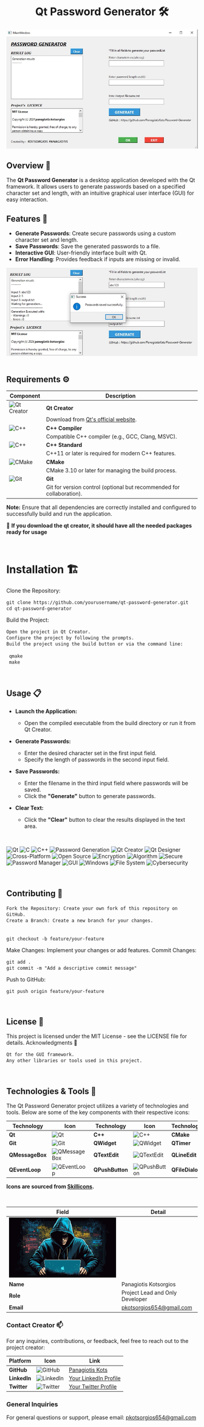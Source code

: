 <div align = "center">

    
# Qt Password Generator 🛠️


</div>


<div align = "center">

<img src = "img/img2.jpg">

</div>


## Overview 🧐

The **Qt Password Generator** is a desktop application developed with the Qt framework. It allows users to generate passwords based on a specified character set and length, with an intuitive graphical user interface (GUI) for easy interaction.

## Features 🌟

- **Generate Passwords**: Create secure passwords using a custom character set and length.
- **Save Passwords**: Save the generated passwords to a file.
- **Interactive GUI**: User-friendly interface built with Qt.
- **Error Handling**: Provides feedback if inputs are missing or invalid.



<div align = "center">

<img src = "img/img1.jpg">

</div>


<br>

## Requirements ⚙️

| Component        | Description                                         |
|------------------|-----------------------------------------------------|
| ![Qt Creator](https://img.shields.io/badge/Qt%20Creator-%23000000.svg?style=for-the-badge&logo=qt-creator&logoColor=white) | **Qt Creator**  |
|                  | Download from [Qt's official website](https://www.qt.io/download). |
| ![C++](https://img.shields.io/badge/c++-%2300599C.svg?style=for-the-badge&logo=c%2B%2B&logoColor=white) | **C++ Compiler** |
|                  | Compatible C++ compiler (e.g., GCC, Clang, MSVC).  |
| ![C++](https://img.shields.io/badge/c++-%2300599C.svg?style=for-the-badge&logo=c%2B%2B&logoColor=white) | **C++ Standard** |
|                  | C++11 or later is required for modern C++ features. |
| ![CMake](https://img.shields.io/badge/cmake-%232D72D9.svg?style=for-the-badge&logo=cmake&logoColor=white) | **CMake**        |
|                  | CMake 3.10 or later for managing the build process. |
| ![Git](https://img.shields.io/badge/git-%23F05032.svg?style=for-the-badge&logo=git&logoColor=white) | **Git**          |
|                  | Git for version control (optional but recommended for collaboration). |



**Note:** Ensure that all dependencies are correctly installed and configured to successfully build and run the application.

🚨 **If you download the qt creator, it should have all the needed packages ready for usage**



<br>

# Installation 🏗️

Clone the Repository:



    git clone https://github.com/yourusername/qt-password-generator.git
    cd qt-password-generator

Build the Project:

    Open the project in Qt Creator.
    Configure the project by following the prompts.
    Build the project using the build button or via the command line:

     qmake
     make

<br>

## Usage 📋

- **Launch the Application:**
  - Open the compiled executable from the build directory or run it from Qt Creator.

- **Generate Passwords:**
  - Enter the desired character set in the first input field.
  - Specify the length of passwords in the second input field.
  

- **Save Passwords:**
  - Enter the filename in the third input field where passwords will be saved.
  - Click the **"Generate"** button to generate passwords.

- **Clear Text:**
  - Click the **"Clear"** button to clear the results displayed in the text area.

<br>

![Qt](https://img.shields.io/badge/Qt-%232F4F4F.svg?style=for-the-badge&logo=qt&logoColor=white) 
![C](https://img.shields.io/badge/c-%2300599C.svg?style=for-the-badge&logo=c&logoColor=white) 
![C++](https://img.shields.io/badge/c++-%2300599C.svg?style=for-the-badge&logo=c%2B%2B&logoColor=white) 
![Password Generation](https://img.shields.io/badge/password%20generation-%23000000.svg?style=for-the-badge&logo=key&logoColor=white)
![Qt Creator](https://img.shields.io/badge/Qt%20Creator-%23000000.svg?style=for-the-badge&logo=qt-creator&logoColor=white) 
![Qt Designer](https://img.shields.io/badge/Qt%20Designer-%23000000.svg?style=for-the-badge&logo=qt&logoColor=white) 
![Cross-Platform](https://img.shields.io/badge/cross%20platform-%231A73E8.svg?style=for-the-badge&logo=ubuntu&logoColor=white)
![Open Source](https://img.shields.io/badge/open%20source-%232D72D9.svg?style=for-the-badge&logo=open-source-initiative&logoColor=white)
![Encryption](https://img.shields.io/badge/encryption-%231E88E5.svg?style=for-the-badge&logo=key&logoColor=white) 
![Algorithm](https://img.shields.io/badge/algorithm-%238E24AA.svg?style=for-the-badge&logo=algorithm&logoColor=white) 
![Secure](https://img.shields.io/badge/secure-%239E9D24.svg?style=for-the-badge&logo=security&logoColor=white) 
![Password Manager](https://img.shields.io/badge/password%20manager-%23FF5722.svg?style=for-the-badge&logo=password&logoColor=white) 
![GUI](https://img.shields.io/badge/gui-%234CAF50.svg?style=for-the-badge&logo=gui&logoColor=white)
![Windows](https://img.shields.io/badge/windows-%2317B2A3.svg?style=for-the-badge&logo=windows&logoColor=white) 
![File System](https://img.shields.io/badge/file%20system-%238E24AA.svg?style=for-the-badge&logo=filesystem&logoColor=white) 
![Cybersecurity](https://img.shields.io/badge/cybersecurity-%23000000.svg?style=for-the-badge&logo=cybersecurity&logoColor=white)

<br>

## Contributing 🤝

    Fork the Repository: Create your own fork of this repository on GitHub.
    Create a Branch: Create a new branch for your changes.


    git checkout -b feature/your-feature

Make Changes: Implement your changes or add features.
Commit Changes:

    git add .
    git commit -m "Add a descriptive commit message"

Push to GitHub:

    git push origin feature/your-feature


<br>

## License 📜

This project is licensed under the MIT License - see the LICENSE file for details.
Acknowledgments 🎉

    Qt for the GUI framework.
    Any other libraries or tools used in this project.

<br>


## Technologies & Tools 🚀

The Qt Password Generator project utilizes a variety of technologies and tools. Below are some of the key components with their respective icons:

| Technology       | Icon                                                 | Technology       | Icon                                                 | Technology       | Icon                                                 |
|------------------|------------------------------------------------------|------------------|------------------------------------------------------|------------------|------------------------------------------------------|
| **Qt**           | ![Qt](https://skillicons.dev/icons?i=qt)             | **C++**          | ![C++](https://skillicons.dev/icons?i=cpp)         | **CMake**        | ![CMake](https://skillicons.dev/icons?i=cmake)       |
| **Git**          | ![Git](https://skillicons.dev/icons?i=git)           | **QWidget**      | ![QWidget](https://skillicons.dev/icons?i=qt)        | **QTimer**       | ![QTimer](https://skillicons.dev/icons?i=qt)        |
| **QMessageBox**  | ![QMessageBox](https://skillicons.dev/icons?i=qt)     | **QTextEdit**    | ![QTextEdit](https://skillicons.dev/icons?i=qt)      | **QLineEdit**    | ![QLineEdit](https://skillicons.dev/icons?i=qt)      |
| **QEventLoop**   | ![QEventLoop](https://skillicons.dev/icons?i=qt)      | **QPushButton**  | ![QPushButton](https://skillicons.dev/icons?i=qt)    | **QFileDialog**  | ![QFileDialog](https://skillicons.dev/icons?i=qt)    |

**Icons are sourced from [Skillicons](https://skillicons.dev/).**


<br>

| **Field**     | **Detail**                      |
|---------------|--------------------------------|
| ![Creator Image](img/rt.webp) |                                |
| **Name**      | Panagiotis Kotsorgios           |
| **Role**      | Project Lead and Only Developer |
| **Email**     | pkotsorgios654@gmail.com          |


### Contact Creator 📫

For any inquiries, contributions, or feedback, feel free to reach out to the project creator:

| **Platform**   | **Icon**                                          | **Link**                                       |
|----------------|---------------------------------------------------|------------------------------------------------|
| **GitHub**     | ![GitHub](https://skillicons.dev/icons?i=github) | [Panagiotis Kots](https://github.com/PanagiotisKots) |
| **LinkedIn**   | ![LinkedIn](https://skillicons.dev/icons?i=linkedin) | [Your LinkedIn Profile](https://www.linkedin.com/in/panagiotis-kotsorgios-019ab9303/) |
| **Twitter**    | ![Twitter](https://skillicons.dev/icons?i=twitter) | [Your Twitter Profile](https://x.com/panosk750807) |



### General Inquiries

For general questions or support, please email: [pkotsorgios654@gmail.com](mailto:pkotsorgios654@gmail.com)





